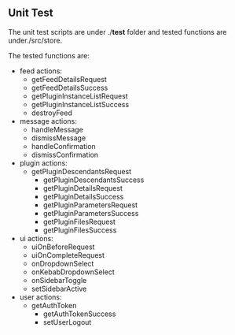 ## Unit Test

The unit test scripts are under ./__test__ folder and tested functions are under./src/store.

The tested functions are:
* feed actions:
  - getFeedDetailsRequest
  - getFeedDetailsSuccess
  - getPluginInstanceListRequest
  - getPluginInstanceListSuccess
  - destroyFeed
* message actions:
  - handleMessage
  - dismissMessage
  - handleConfirmation
  - dismissConfirmation
* plugin actions:
  - getPluginDescendantsRequest
	-	getPluginDescendantsSuccess
	-	getPluginDetailsRequest
	-	getPluginDetailsSuccess
	-	getPluginParametersRequest
	-	getPluginParametersSuccess
	-	getPluginFilesRequest
	-	getPluginFilesSuccess
* ui actions:
  - uiOnBeforeRequest
  - uiOnCompleteRequest
  - onDropdownSelect
  - onKebabDropdownSelect
  - onSidebarToggle
  - setSidebarActive
* user actions:
  - getAuthToken
	-	getAuthTokenSuccess
	-	setUserLogout
